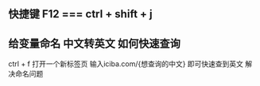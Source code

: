 ## 快捷键 F12 === ctrl + shift + j

## 给变量命名 中文转英文 如何快速查询 
ctrl + f 打开一个新标签页 输入iciba.com/{想查询的中文} 即可快速查到英文 解决命名问题